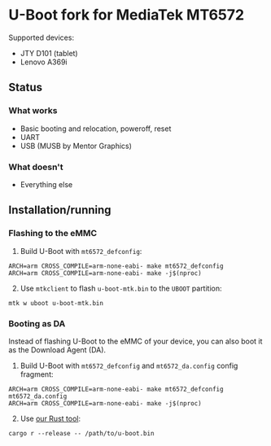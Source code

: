# U-Boot fork for MediaTek MT6572
Supported devices:
* JTY D101 (tablet)
* Lenovo A369i

## Status
### What works
* Basic booting and relocation, poweroff, reset
* UART
* USB (MUSB by Mentor Graphics)

### What doesn't
* Everything else

## Installation/running
### Flashing to the eMMC
1. Build U-Boot with `mt6572_defconfig`:
```
ARCH=arm CROSS_COMPILE=arm-none-eabi- make mt6572_defconfig
ARCH=arm CROSS_COMPILE=arm-none-eabi- make -j$(nproc)
```
2. Use `mtkclient` to flash `u-boot-mtk.bin` to the `UBOOT` partition:
```
mtk w uboot u-boot-mtk.bin
```

### Booting as DA
Instead of flashing U-Boot to the eMMC of your device, you can also boot it as the Download Agent (DA).
1. Build U-Boot with `mt6572_defconfig` and `mt6572_da.config` config fragment:
```
ARCH=arm CROSS_COMPILE=arm-none-eabi- make mt6572_defconfig mt6572_da.config
ARCH=arm CROSS_COMPILE=arm-none-eabi- make -j$(nproc)
```
2. Use [our Rust tool](https://github.com/mt6572-mainline/u-boot-da):
```
cargo r --release -- /path/to/u-boot.bin
```
